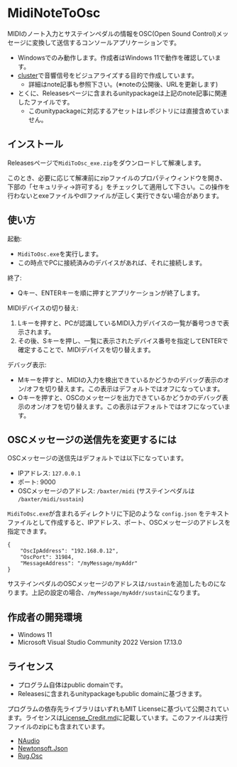 # MidiNoteToOsc

MIDIのノート入力とサステインペダルの情報をOSC(Open Sound Control)メッセージに変換して送信するコンソールアプリケーションです。

- Windowsでのみ動作します。作成者はWindows 11で動作を確認しています。
- [cluster](https://cluster.mu/)で音響信号をビジュアライズする目的で作成しています。
  - 詳細はnote記事も参照下さい。(※noteの公開後、URLを更新します)
- とくに、Releasesページに含まれるunitypackageは上記のnote記事に関連したファイルです。
  - このunitypackageに対応するアセットはレポジトリには直接含めていません。

## インストール

Releasesページで`MidiToOsc_exe.zip`をダウンロードして解凍します。

このとき、必要に応じて解凍前にzipファイルのプロパティウィンドウを開き、下部の「セキュリティ→許可する」をチェックして適用して下さい。この操作を行わないとexeファイルやdllファイルが正しく実行できない場合があります。

## 使い方

起動: 

- `MidiToOsc.exe`を実行します。
- この時点でPCに接続済みのデバイスがあれば、それに接続します。

終了:

- Qキー、ENTERキーを順に押すとアプリケーションが終了します。

MIDIデバイスの切り替え:

1. Lキーを押すと、PCが認識しているMIDI入力デバイスの一覧が番号つきで表示されます。
2. その後、Sキーを押し、一覧に表示されたデバイス番号を指定してENTERで確定することで、MIDIデバイスを切り替えます。

デバッグ表示:

- Mキーを押すと、MIDIの入力を検出できているかどうかのデバッグ表示のオン/オフを切り替えます。この表示はデフォルトではオフになっています。
- Oキーを押すと、OSCのメッセージを出力できているかどうかのデバッグ表示のオン/オフを切り替えます。この表示はデフォルトではオフになっています。


## OSCメッセージの送信先を変更するには

OSCメッセージの送信先はデフォルトでは以下になっています。

- IPアドレス: `127.0.0.1`
- ポート: 9000
- OSCメッセージのアドレス: `/baxter/midi` (サステインペダルは `/baxter/midi/sustain`)

`MidiToOsc.exe`が含まれるディレクトリに下記のような `config.json` をテキストファイルとして作成すると、IPアドレス、ポート、OSCメッセージのアドレスを指定できます。

```
{
    "OscIpAddress": "192.168.0.12",
    "OscPort": 31984,
    "MessageAddress": "/myMessage/myAddr"
}
```

サステインペダルのOSCメッセージのアドレスは`/sustain`を追加したものになります。上記の設定の場合、`/myMessage/myAddr/sustain`になります。

## 作成者の開発環境

- Windows 11
- Microsoft Visual Studio Community 2022 Version 17.13.0

## ライセンス

- プログラム自体はpublic domainです。
- Releasesに含まれるunitypackageもpublic domainに基づきます。

プログラムの依存先ライブラリはいずれもMIT Licenseに基づいて公開されています。ライセンスは[License_Credit.md](./License_Credit.md)に記載しています。このファイルは実行ファイルのzipにも含まれています。

- [NAudio](https://github.com/naudio/NAudio)
- [Newtonsoft.Json](https://github.com/JamesNK/Newtonsoft.Json)
- [Rug.Osc](https://bitbucket.org/rugcode/rug.osc/src/master/)
